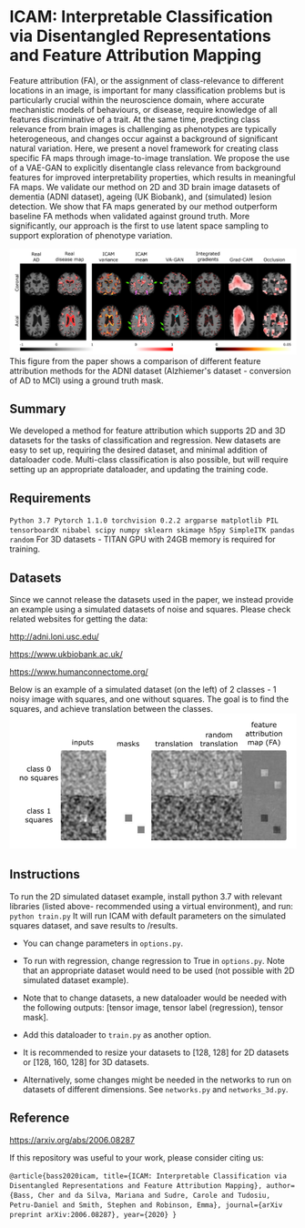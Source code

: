 # ICAM: Interpretable Classification via Disentangled Representations and Feature Attribution Mapping

Feature attribution (FA), or the assignment of class-relevance to different locations in an image, is important for many classification problems but is particularly crucial within the neuroscience domain, where accurate mechanistic models of behaviours, or disease, require knowledge of all features discriminative of a trait. At the same time, predicting class relevance from brain images is challenging as phenotypes are typically heterogeneous, and changes occur against a background of significant natural variation. Here, we present a novel framework for creating class specific FA maps through image-to-image translation. We propose the use of a VAE-GAN to explicitly disentangle class relevance from background features for improved interpretability properties, which results in meaningful FA maps. We validate our method on 2D and 3D brain image datasets of dementia (ADNI dataset), ageing (UK Biobank), and (simulated) lesion detection. We show that FA maps generated by our method outperform baseline FA methods when validated against ground truth. More significantly, our approach is the first to use latent space sampling to support exploration of phenotype variation. 

![Feature attribution methods comparison](adni_comparison_masked_example.png)
This figure from the paper shows a comparison of different feature attribution methods for the ADNI dataset (Alzhiemer's dataset - conversion of AD to MCI) using a ground truth mask.


## Summary
We developed a method for feature attribution which supports 2D and 3D datasets for the tasks of classification and regression.
New datasets are easy to set up, requiring the desired dataset, and minimal addition of dataloader code.
Multi-class classification is also possible, but will require setting up an appropriate dataloader, and updating the training code.

## Requirements
`
Python 3.7
Pytorch 1.1.0
torchvision 0.2.2
argparse
matplotlib
PIL
tensorboardX
nibabel
scipy
numpy
sklearn
skimage
h5py
SimpleITK
pandas
random
`
For 3D datasets - TITAN GPU with 24GB memory is required for training.

## Datasets

Since we cannot release the datasets used in the paper, we instead provide an example using a simulated datasets of noise and squares.
Please check related websites for getting the data:

http://adni.loni.usc.edu/

https://www.ukbiobank.ac.uk/

https://www.humanconnectome.org/

Below is an example of a simulated dataset (on the left) of 2 classes - 1 noisy image with squares, and one without squares. The goal is to find the squares, and achieve translation between the classes.
![simulated dataset of squares](syn_sqaures_example.png)


## Instructions
To run the 2D simulated dataset example, install python 3.7 with relevant libraries (listed above- recommended using a virtual environment), and run:
`python train.py`
It will run ICAM with default parameters on the simulated squares dataset, and save results to /results.

- You can change parameters in `options.py`.

- To run with regression, change regression to True in `options.py`. Note that an appropriate dataset would need to be used (not possible with 2D simulated dataset example).

- Note that to change datasets, a new dataloader would be needed with the following outputs: [tensor image, tensor label (regression), tensor mask].

- Add this dataloader to `train.py` as another option. 

- It is recommended to resize your datasets to [128, 128] for 2D datasets or [128, 160, 128] for 3D datasets. 

- Alternatively, some changes might be needed in the networks to run on datasets of different dimensions. See `networks.py` and `networks_3d.py`.

## Reference

https://arxiv.org/abs/2006.08287

If this repository was useful to your work, please consider citing us:

`@article{bass2020icam,
  title={ICAM: Interpretable Classification via Disentangled Representations and Feature Attribution Mapping},
  author={Bass, Cher and da Silva, Mariana and Sudre, Carole and Tudosiu, Petru-Daniel and Smith, Stephen and Robinson, Emma},
  journal={arXiv preprint arXiv:2006.08287},
  year={2020}
}`

